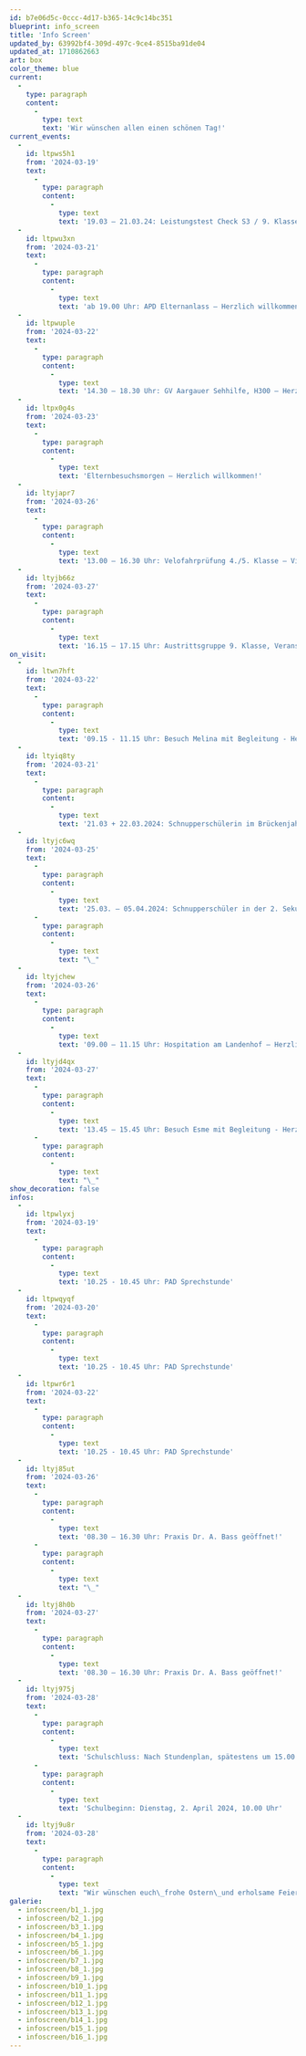 ```yaml
---
id: b7e06d5c-0ccc-4d17-b365-14c9c14bc351
blueprint: info_screen
title: 'Info Screen'
updated_by: 63992bf4-309d-497c-9ce4-8515ba91de04
updated_at: 1710862663
art: box
color_theme: blue
current:
  -
    type: paragraph
    content:
      -
        type: text
        text: 'Wir wünschen allen einen schönen Tag!'
current_events:
  -
    id: ltpws5h1
    from: '2024-03-19'
    text:
      -
        type: paragraph
        content:
          -
            type: text
            text: '19.03 – 21.03.24: Leistungstest Check S3 / 9. Klasse, Papier-Tests – Viel Glück!'
  -
    id: ltpwu3xn
    from: '2024-03-21'
    text:
      -
        type: paragraph
        content:
          -
            type: text
            text: 'ab 19.00 Uhr: APD Elternanlass – Herzlich willkommen!'
  -
    id: ltpwuple
    from: '2024-03-22'
    text:
      -
        type: paragraph
        content:
          -
            type: text
            text: '14.30 – 18.30 Uhr: GV Aargauer Sehhilfe, H300 – Herzlich willkommen!'
  -
    id: ltpx0g4s
    from: '2024-03-23'
    text:
      -
        type: paragraph
        content:
          -
            type: text
            text: 'Elternbesuchsmorgen – Herzlich willkommen!'
  -
    id: ltyjapr7
    from: '2024-03-26'
    text:
      -
        type: paragraph
        content:
          -
            type: text
            text: '13.00 – 16.30 Uhr: Velofahrprüfung 4./5. Klasse – Viel Glück!'
  -
    id: ltyjb66z
    from: '2024-03-27'
    text:
      -
        type: paragraph
        content:
          -
            type: text
            text: '16.15 – 17.15 Uhr: Austrittsgruppe 9. Klasse, Veranstaltung Hilfsmittel, Gruppe A – Viel Vergnügen!'
on_visit:
  -
    id: ltwn7hft
    from: '2024-03-22'
    text:
      -
        type: paragraph
        content:
          -
            type: text
            text: '09.15 - 11.15 Uhr: Besuch Melina mit Begleitung - Herzlich willkommen!'
  -
    id: ltyiq8ty
    from: '2024-03-21'
    text:
      -
        type: paragraph
        content:
          -
            type: text
            text: '21.03 + 22.03.2024: Schnupperschülerin im Brückenjahr – Herzlich willkommen'
  -
    id: ltyjc6wq
    from: '2024-03-25'
    text:
      -
        type: paragraph
        content:
          -
            type: text
            text: '25.03. – 05.04.2024: Schnupperschüler in der 2. Sekundarschule b, Haus Blau – Herzlich willkommen!'
      -
        type: paragraph
        content:
          -
            type: text
            text: "\_"
  -
    id: ltyjchew
    from: '2024-03-26'
    text:
      -
        type: paragraph
        content:
          -
            type: text
            text: '09.00 – 11.15 Uhr: Hospitation am Landenhof – Herzlich willkommen!'
  -
    id: ltyjd4qx
    from: '2024-03-27'
    text:
      -
        type: paragraph
        content:
          -
            type: text
            text: '13.45 – 15.45 Uhr: Besuch Esme mit Begleitung - Herzlich willkommen!'
      -
        type: paragraph
        content:
          -
            type: text
            text: "\_"
show_decoration: false
infos:
  -
    id: ltpwlyxj
    from: '2024-03-19'
    text:
      -
        type: paragraph
        content:
          -
            type: text
            text: '10.25 - 10.45 Uhr: PAD Sprechstunde'
  -
    id: ltpwqyqf
    from: '2024-03-20'
    text:
      -
        type: paragraph
        content:
          -
            type: text
            text: '10.25 - 10.45 Uhr: PAD Sprechstunde'
  -
    id: ltpwr6r1
    from: '2024-03-22'
    text:
      -
        type: paragraph
        content:
          -
            type: text
            text: '10.25 - 10.45 Uhr: PAD Sprechstunde'
  -
    id: ltyj85ut
    from: '2024-03-26'
    text:
      -
        type: paragraph
        content:
          -
            type: text
            text: '08.30 – 16.30 Uhr: Praxis Dr. A. Bass geöffnet!'
      -
        type: paragraph
        content:
          -
            type: text
            text: "\_"
  -
    id: ltyj8h0b
    from: '2024-03-27'
    text:
      -
        type: paragraph
        content:
          -
            type: text
            text: '08.30 – 16.30 Uhr: Praxis Dr. A. Bass geöffnet!'
  -
    id: ltyj975j
    from: '2024-03-28'
    text:
      -
        type: paragraph
        content:
          -
            type: text
            text: 'Schulschluss: Nach Stundenplan, spätestens um 15.00 Uhr.'
      -
        type: paragraph
        content:
          -
            type: text
            text: 'Schulbeginn: Dienstag, 2. April 2024, 10.00 Uhr'
  -
    id: ltyj9u8r
    from: '2024-03-28'
    text:
      -
        type: paragraph
        content:
          -
            type: text
            text: "Wir wünschen euch\_frohe Ostern\_und erholsame Feiertage!"
galerie:
  - infoscreen/b1_1.jpg
  - infoscreen/b2_1.jpg
  - infoscreen/b3_1.jpg
  - infoscreen/b4_1.jpg
  - infoscreen/b5_1.jpg
  - infoscreen/b6_1.jpg
  - infoscreen/b7_1.jpg
  - infoscreen/b8_1.jpg
  - infoscreen/b9_1.jpg
  - infoscreen/b10_1.jpg
  - infoscreen/b11_1.jpg
  - infoscreen/b12_1.jpg
  - infoscreen/b13_1.jpg
  - infoscreen/b14_1.jpg
  - infoscreen/b15_1.jpg
  - infoscreen/b16_1.jpg
---
```

